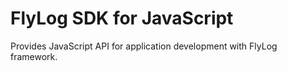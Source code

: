 # FlyLog SDK for JavaScript
Provides JavaScript API for application development with FlyLog framework.

